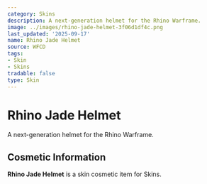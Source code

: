 ```yaml
---
category: Skins
description: A next-generation helmet for the Rhino Warframe.
image: ../images/rhino-jade-helmet-3f06d1df4c.png
last_updated: '2025-09-17'
name: Rhino Jade Helmet
source: WFCD
tags:
- Skin
- Skins
tradable: false
type: Skin
---
```


# Rhino Jade Helmet

A next-generation helmet for the Rhino Warframe.

## Cosmetic Information

**Rhino Jade Helmet** is a skin cosmetic item for Skins.

